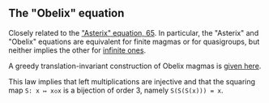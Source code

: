## The "Obelix" equation

Closely related to the ["Asterix" equation, 65](https://teorth.github.io/equational_theories/implications/?65).  In particular, the "Asterix" and "Obelix" equations are equivalent for finite magmas or for quasigroups, but neither implies the other for [infinite ones](https://teorth.github.io/equational_theories/blueprint/infinite-magma-constructions-chapter.html#asterix-section).

A greedy translation-invariant construction of Obelix magmas is [given here](https://leanprover.zulipchat.com/#narrow/channel/458659-Equational/topic/Obelix.3A.20joining.20two.20approaches).

This law implies that left multiplications are injective and that the squaring map `S: x ↦ x◇x` is a bijection of order 3, namely `S(S(S(x))) = x`.
